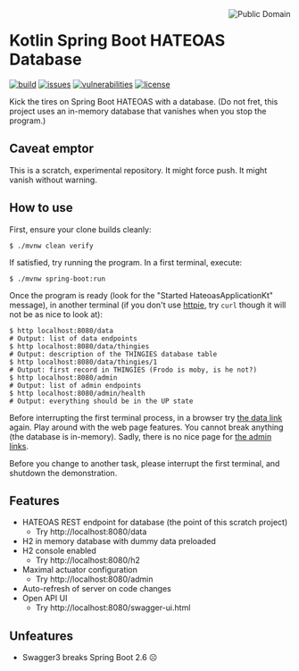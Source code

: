 <a href="LICENSE.md">
<img src="https://unlicense.org/pd-icon.png" alt="Public Domain" align="right"/>
</a>

# Kotlin Spring Boot HATEOAS Database

[![build](https://github.com/binkley/kotlin-spring-boot-hateoas-database/workflows/build/badge.svg)](https://github.com/binkley/kotlin-spring-boot-hateoas-database/actions)
[![issues](https://img.shields.io/github/issues/binkley/kotlin-spring-boot-hateoas-database.svg)](https://github.com/binkley/kotlin-spring-boot-hateoas-database/issues/)
[![vulnerabilities](https://snyk.io/test/github/binkley/kotlin-spring-boot-hateoas-database/badge.svg)](https://snyk.io/test/github/binkley/kotlin-spring-boot-hateoas-database)
[![license](https://img.shields.io/badge/license-Public%20Domain-blue.svg)](http://unlicense.org/)

Kick the tires on Spring Boot HATEOAS with a database.  (Do not fret, this
project uses an in-memory database that vanishes when you stop the program.)

## Caveat emptor

This is a scratch, experimental repository. It might force push. It might
vanish without warning.

## How to use

First, ensure your clone builds cleanly:

```
$ ./mvnw clean verify
```

If satisfied, try running the program. In a first terminal, execute:

```
$ ./mvnw spring-boot:run
```

Once the program is ready (look for the "Started HateoasApplicationKt"
message), in another terminal (if you don't
use [httpie](https://httpie.io/cli), try `curl` though it will not be as nice
to look at):

```
$ http localhost:8080/data
# Output: list of data endpoints
$ http localhost:8080/data/thingies
# Output: description of the THINGIES database table
$ http localhost:8080/data/thingies/1
# Output: first record in THINGIES (Frodo is moby, is he not?)
$ http localhost:8080/admin
# Output: list of admin endpoints
$ http localhost:8080/admin/health
# Output: everything should be in the UP state
```

Before interrupting the first terminal process, in a browser try
[the data link](http://localhost:8080/data) again. Play around with the web
page features. You cannot break anything (the database is in-memory). Sadly,
there is no nice page for [the admin links](http://localhost:8080/admin).

Before you change to another task, please interrupt the first terminal, and
shutdown the demonstration.

## Features

* HATEOAS REST endpoint for database (the point of this scratch project)
    - Try http://localhost:8080/data
* H2 in memory database with dummy data preloaded
* H2 console enabled
    - Try http://localhost:8080/h2
* Maximal actuator configuration
    - Try http://localhost:8080/admin
* Auto-refresh of server on code changes
* Open API UI
    - Try http://localhost:8080/swagger-ui.html

## Unfeatures

* Swagger3 breaks Spring Boot 2.6 ☹
